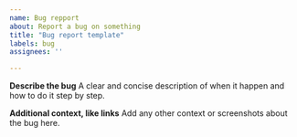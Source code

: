 ```yaml
---
name: Bug repport
about: Report a bug on something
title: "Bug report template"
labels: bug
assignees: ''

---
```

<!--
  Please add the label of the service the bug report is for
-->

**Describe the bug**
A clear and concise description of when it happen and how to do it step by step.

**Additional context, like links**
Add any other context or screenshots about the bug here.
